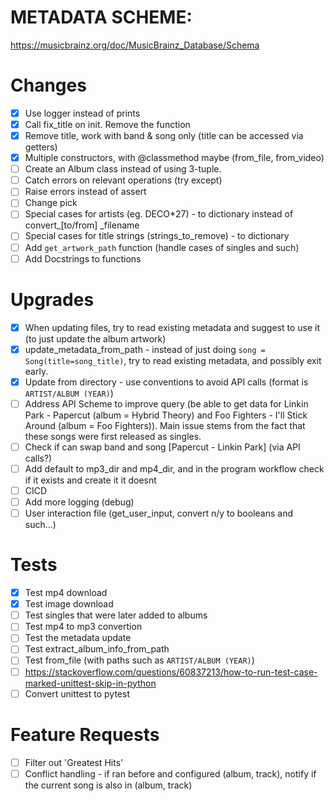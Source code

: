 # METADATA SCHEME:
https://musicbrainz.org/doc/MusicBrainz_Database/Schema

# Changes
- [x] Use logger instead of prints  
- [x] Call fix_title on init. Remove the function  
- [x] Remove title, work with band & song only (title can be accessed via getters)  
- [x] Multiple constructors, with @classmethod maybe (from_file, from_video)  
- [ ] Create an Album class instead of using 3-tuple.
- [ ] Catch errors on relevant operations (try except)  
- [ ] Raise errors instead of assert  
- [ ] Change pick  
- [ ] Special cases for artists (eg. DECO*27) - to dictionary instead of convert_[to/from]  _filename
- [ ] Special cases for title strings (strings_to_remove) - to dictionary  
- [ ] Add `get_artwork_path` function (handle cases of singles and such)  
- [ ] Add Docstrings to functions

# Upgrades
- [x] When updating files, try to read existing metadata and suggest to use it (to just update the album artwork)  
- [x] update_metadata_from_path - instead of just doing `song = Song(title=song_title)`, try to read existing metadata, and possibly exit early.
- [x] Update from directory - use conventions to avoid API calls (format is `ARTIST/ALBUM (YEAR)`)  
- [ ] Address API Scheme to improve query (be able to get data for Linkin Park - Papercut (album = Hybrid Theory) and Foo Fighters - I'll Stick Around (album = Foo Fighters)). Main issue stems from the fact that these songs were first released as singles.
- [ ] Check if can swap band and song [Papercut - Linkin Park] (via API calls?)  
- [ ] Add default to mp3_dir and mp4_dir, and in the program workflow check if it exists and create it it doesnt
- [ ] CICD
- [ ] Add more logging (debug)
- [ ] User interaction file (get_user_input, convert n/y to booleans and such...)

# Tests
- [x] Test mp4 download  
- [x] Test image download  
- [ ] Test singles that were later added to albums
- [ ] Test mp4 to mp3 convertion  
- [ ] Test the metadata update  
- [ ] Test extract_album_info_from_path 
- [ ] Test from_file (with paths such as `ARTIST/ALBUM (YEAR)`) 
- [ ] https://stackoverflow.com/questions/60837213/how-to-run-test-case-marked-unittest-skip-in-python
- [ ] Convert unittest to pytest

# Feature Requests
- [ ] Filter out 'Greatest Hits'  
- [ ] Conflict handling - if ran before and configured (album, track), notify if the current song is also in (album, track)  